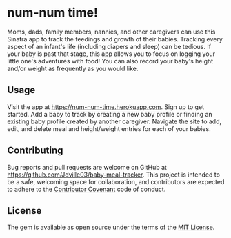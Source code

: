 # num-num time!

Moms, dads, family members, nannies, and other caregivers can use this Sinatra app to track the feedings and growth of their babies. Tracking every aspect of an infant's life (including diapers and sleep) can be tedious. If your baby is past that stage, this app allows you to focus on logging your little one's adventures with food! You can also record your baby's height and/or weight as frequently as you would like.

## Usage

Visit the app at https://num-num-time.herokuapp.com. Sign up to get started. Add a baby to track by creating a new baby profile or finding an existing baby profile created by another caregiver. Navigate the site to add, edit, and delete meal and height/weight entries for each of your babies.

## Contributing

Bug reports and pull requests are welcome on GitHub at https://github.com/Jdville03/baby-meal-tracker. This project is intended to be a safe, welcoming space for collaboration, and contributors are expected to adhere to the [Contributor Covenant](http://contributor-covenant.org) code of conduct.

## License

The gem is available as open source under the terms of the [MIT License](http://opensource.org/licenses/MIT).
